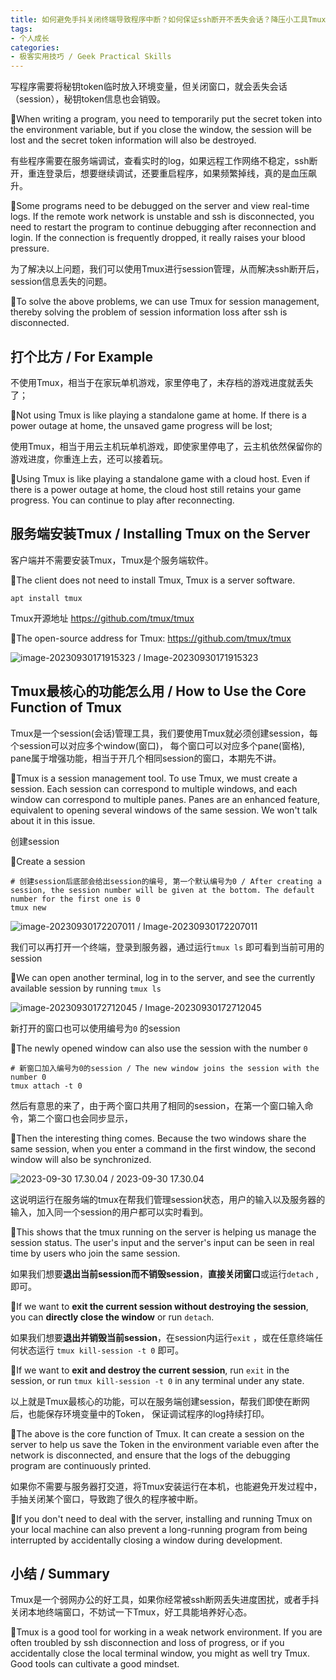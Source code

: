 ```yaml
---
title: 如何避免手抖关闭终端导致程序中断？如何保证ssh断开不丢失会话？降压小工具Tmux / How to prevent program interruption by accidentally closing the terminal? How to ensure that the ssh disconnection does not lose the session? Pressure-reducing tool Tmux
tags:
- 个人成长
categories:
- 极客实用技巧 / Geek Practical Skills
---
```



写程序需要将秘钥token临时放入环境变量，但关闭窗口，就会丢失会话（session），秘钥token信息也会销毁。

🌈When writing a program, you need to temporarily put the secret token into the environment variable, but if you close the window, the session will be lost and the secret token information will also be destroyed.


有些程序需要在服务端调试，查看实时的log，如果远程工作网络不稳定，ssh断开，重连登录后，想要继续调试，还要重启程序，如果频繁掉线，真的是血压飙升。

🌈Some programs need to be debugged on the server and view real-time logs. If the remote work network is unstable and ssh is disconnected, you need to restart the program to continue debugging after reconnection and login. If the connection is frequently dropped, it really raises your blood pressure.


为了解决以上问题，我们可以使用Tmux进行session管理，从而解决ssh断开后，session信息丢失的问题。

🌈To solve the above problems, we can use Tmux for session management, thereby solving the problem of session information loss after ssh is disconnected.


## 打个比方 / For Example

不使用Tmux，相当于在家玩单机游戏，家里停电了，未存档的游戏进度就丢失了；

🌈Not using Tmux is like playing a standalone game at home. If there is a power outage at home, the unsaved game progress will be lost;

使用Tmux，相当于用云主机玩单机游戏，即使家里停电了，云主机依然保留你的游戏进度，你重连上去，还可以接着玩。

🌈Using Tmux is like playing a standalone game with a cloud host. Even if there is a power outage at home, the cloud host still retains your game progress. You can continue to play after reconnecting.



## 服务端安装Tmux / Installing Tmux on the Server

客户端并不需要安装Tmux，Tmux是个服务端软件。

🌈The client does not need to install Tmux, Tmux is a server software.

```
apt install tmux
```

Tmux开源地址 https://github.com/tmux/tmux

🌈The open-source address for Tmux: https://github.com/tmux/tmux

![image-20230930171915323 / Image-20230930171915323](https://cdn.fangyuanxiaozhan.com/assets/16960655567654HsWm8nM.png)



## Tmux最核心的功能怎么用 / How to Use the Core Function of Tmux

Tmux是一个session(会话)管理工具，我们要使用Tmux就必须创建session，每个session可以对应多个window(窗口)， 每个窗口可以对应多个pane(窗格), pane属于增强功能，相当于开几个相同session的窗口，本期先不讲。

🌈Tmux is a session management tool. To use Tmux, we must create a session. Each session can correspond to multiple windows, and each window can correspond to multiple panes. Panes are an enhanced feature, equivalent to opening several windows of the same session. We won't talk about it in this issue.

创建session

🌈Create a session

```
# 创建session后底部会给出session的编号, 第一个默认编号为0 / After creating a session, the session number will be given at the bottom. The default number for the first one is 0
tmux new
```

![image-20230930172207011 / Image-20230930172207011](https://cdn.fangyuanxiaozhan.com/assets/1696065727783TDCNXEcK.png)

我们可以再打开一个终端，登录到服务器，通过运行`tmux ls` 即可看到当前可用的session

🌈We can open another terminal, log in to the server, and see the currently available session by running `tmux ls`

![image-20230930172712045 / Image-20230930172712045](https://cdn.fangyuanxiaozhan.com/assets/1696066032803Nbn6wyWJ.png)

新打开的窗口也可以使用编号为`0` 的session

🌈The newly opened window can also use the session with the number `0`

```
# 新窗口加入编号为0的session / The new window joins the session with the number 0
tmux attach -t 0
```

然后有意思的来了，由于两个窗口共用了相同的session，在第一个窗口输入命令，第二个窗口也会同步显示，

🌈Then the interesting thing comes. Because the two windows share the same session, when you enter a command in the first window, the second window will also be synchronized.

![2023-09-30 17.30.04 / 2023-09-30 17.30.04](https://cdn.fangyuanxiaozhan.com/assets/1696066274426Jy0MASe5.gif)

这说明运行在服务端的tmux在帮我们管理session状态，用户的输入以及服务器的输入，加入同一个session的用户都可以实时看到。

🌈This shows that the tmux running on the server is helping us manage the session status. The user's input and the server's input can be seen in real time by users who join the same session.


如果我们想要**退出当前session而不销毁session**，**直接关闭窗口**或运行`detach` , 即可。

🌈If we want to **exit the current session without destroying the session**, you can **directly close the window** or run `detach`.

如果我们想要**退出并销毁当前session**，在session内运行`exit` ，或在任意终端任何状态运行 `tmux kill-session -t 0` 即可。

🌈If we want to **exit and destroy the current session**, run `exit` in the session, or run `tmux kill-session -t 0` in any terminal under any state.


以上就是Tmux最核心的功能，可以在服务端创建session，帮我们即使在断网后，也能保存环境变量中的Token， 保证调试程序的log持续打印。

🌈The above is the core function of Tmux. It can create a session on the server to help us save the Token in the environment variable even after the network is disconnected, and ensure that the logs of the debugging program are continuously printed.

如果你不需要与服务器打交道，将Tmux安装运行在本机，也能避免开发过程中，手抽关闭某个窗口，导致跑了很久的程序被中断。

🌈If you don't need to deal with the server, installing and running Tmux on your local machine can also prevent a long-running program from being interrupted by accidentally closing a window during development.



## 小结 / Summary

Tmux是一个弱网办公的好工具，如果你经常被ssh断网丢失进度困扰，或者手抖关闭本地终端窗口，不妨试一下Tmux，好工具能培养好心态。

🌈Tmux is a good tool for working in a weak network environment. If you are often troubled by ssh disconnection and loss of progress, or if you accidentally close the local terminal window, you might as well try Tmux. Good tools can cultivate a good mindset.

